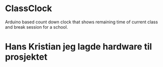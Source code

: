 # ClassClock
Arduino based count down clock that shows remaining time of current class and break session for a school.
# Hans Kristian jeg lagde hardware til prosjektet
